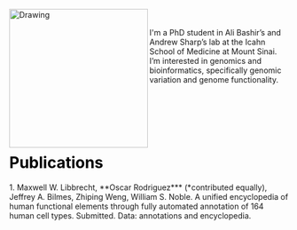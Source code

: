 <img align="left" src="/Oscar Rodriguez.jpg" alt="Drawing" style="width: 250px;"/> <br><br>I'm a PhD student in Ali Bashir’s and Andrew Sharp’s lab at the Icahn School of Medicine at Mount Sinai. I’m interested in genomics and bioinformatics, specifically genomic variation and genome functionality.
<br>
<br>
<br>
<br>
<br>
<br>
<h1 style="color:black;">Publications</h1>
1. Maxwell W. Libbrecht, **Oscar Rodriguez*** (*contributed equally), Jeffrey A. Bilmes, Zhiping Weng, William S. Noble. A unified encyclopedia of human functional elements through fully automated annotation of 164 human cell types. Submitted. Data: annotations and encyclopedia.
